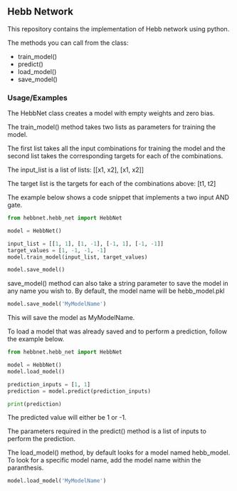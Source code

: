## Hebb Network

This repository contains the implementation of Hebb network using python.

The methods you can call from the class:

- train_model()
- predict()
- load_model()
- save_model()

### Usage/Examples

The HebbNet class creates a model with empty weights and zero bias.

The train_model() method takes two lists as parameters for training the model.

The first list takes all the input combinations for training the model and the second list takes the corresponding targets for each of the combinations.

The input_list is a list of lists: [[x1, x2], [x1, x2]]

The target list is the targets for each of the combinations above: [t1, t2]

The example below shows a code snippet that implements a two input AND gate.

```python
from hebbnet.hebb_net import HebbNet

model = HebbNet()

input_list = [[1, 1], [1, -1], [-1, 1], [-1, -1]]
target_values = [1, -1, -1, -1]
model.train_model(input_list, target_values)

model.save_model()
```

save_model() method can also take a string parameter to save the model in any name you wish to. By default, the model name will be hebb_model.pkl

```python
model.save_model('MyModelName')
```

This will save the model as MyModelName.

To load a model that was already saved and to perform a prediction, follow the example below.

```python
from hebbnet.hebb_net import HebbNet

model = HebbNet()
model.load_model()

prediction_inputs = [1, 1]
prediction = model.predict(prediction_inputs)

print(prediction)
```

The predicted value will either be 1 or -1.

The parameters required in the predict() method is a list of inputs to perform the prediction.

The load_model() method, by default looks for a model named hebb_model. To look for a specific model name, add the model name within the paranthesis.

```python
model.load_model('MyModelName')
```